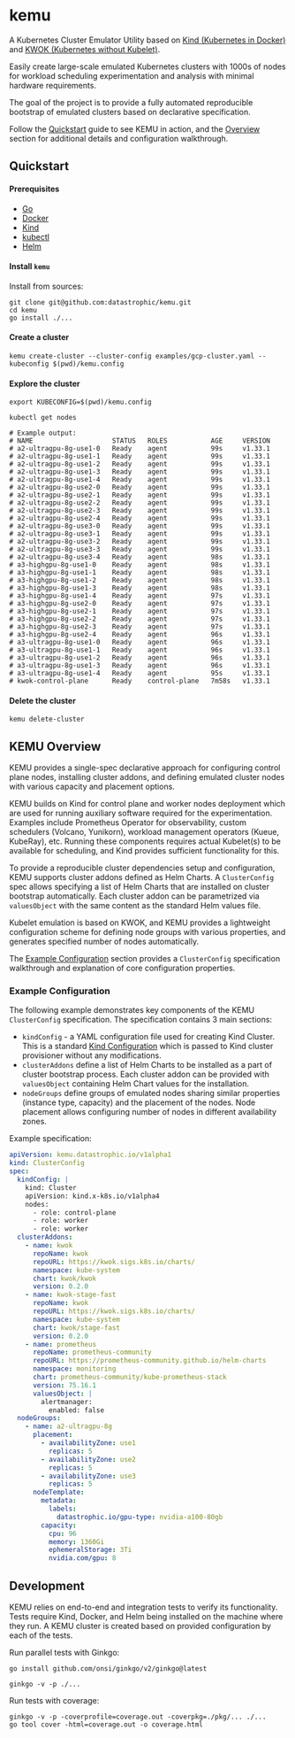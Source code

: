 # kemu
A Kubernetes Cluster Emulator Utility based on [Kind (Kubernetes in Docker)](https://kind.sigs.k8s.io/)
and [KWOK (Kubernetes without Kubelet)](https://kwok.sigs.k8s.io/).

Easily create large-scale emulated Kubernetes clusters with 1000s of nodes
for workload scheduling experimentation and analysis with minimal hardware
requirements.

The goal of the project is to provide a fully automated reproducible bootstrap
of emulated clusters based on declarative specification.

Follow the [Quickstart](#quickstart) guide to see KEMU in action, and the
[Overview](#kemu-overview) section for additional details and configuration walkthrough.

## Quickstart
#### Prerequisites
* [Go](https://go.dev/doc/install)
* [Docker](https://docs.docker.com/engine/install)
* [Kind](https://kind.sigs.k8s.io/)
* [kubectl](https://kubernetes.io/docs/tasks/tools/#kubectl)
* [Helm](https://helm.sh/docs/intro/install/)

#### Install `kemu`
Install from sources:
```shell
git clone git@github.com:datastrophic/kemu.git
cd kemu
go install ./...
```

#### Create a cluster
```shell
kemu create-cluster --cluster-config examples/gcp-cluster.yaml --kubeconfig $(pwd)/kemu.config
```

#### Explore the cluster
```shell
export KUBECONFIG=$(pwd)/kemu.config

kubectl get nodes

# Example output:
# NAME                    STATUS   ROLES           AGE     VERSION
# a2-ultragpu-8g-use1-0   Ready    agent           99s     v1.33.1
# a2-ultragpu-8g-use1-1   Ready    agent           99s     v1.33.1
# a2-ultragpu-8g-use1-2   Ready    agent           99s     v1.33.1
# a2-ultragpu-8g-use1-3   Ready    agent           99s     v1.33.1
# a2-ultragpu-8g-use1-4   Ready    agent           99s     v1.33.1
# a2-ultragpu-8g-use2-0   Ready    agent           99s     v1.33.1
# a2-ultragpu-8g-use2-1   Ready    agent           99s     v1.33.1
# a2-ultragpu-8g-use2-2   Ready    agent           99s     v1.33.1
# a2-ultragpu-8g-use2-3   Ready    agent           99s     v1.33.1
# a2-ultragpu-8g-use2-4   Ready    agent           99s     v1.33.1
# a2-ultragpu-8g-use3-0   Ready    agent           99s     v1.33.1
# a2-ultragpu-8g-use3-1   Ready    agent           99s     v1.33.1
# a2-ultragpu-8g-use3-2   Ready    agent           99s     v1.33.1
# a2-ultragpu-8g-use3-3   Ready    agent           99s     v1.33.1
# a2-ultragpu-8g-use3-4   Ready    agent           98s     v1.33.1
# a3-highgpu-8g-use1-0    Ready    agent           98s     v1.33.1
# a3-highgpu-8g-use1-1    Ready    agent           98s     v1.33.1
# a3-highgpu-8g-use1-2    Ready    agent           98s     v1.33.1
# a3-highgpu-8g-use1-3    Ready    agent           98s     v1.33.1
# a3-highgpu-8g-use1-4    Ready    agent           97s     v1.33.1
# a3-highgpu-8g-use2-0    Ready    agent           97s     v1.33.1
# a3-highgpu-8g-use2-1    Ready    agent           97s     v1.33.1
# a3-highgpu-8g-use2-2    Ready    agent           97s     v1.33.1
# a3-highgpu-8g-use2-3    Ready    agent           97s     v1.33.1
# a3-highgpu-8g-use2-4    Ready    agent           96s     v1.33.1
# a3-ultragpu-8g-use1-0   Ready    agent           96s     v1.33.1
# a3-ultragpu-8g-use1-1   Ready    agent           96s     v1.33.1
# a3-ultragpu-8g-use1-2   Ready    agent           96s     v1.33.1
# a3-ultragpu-8g-use1-3   Ready    agent           96s     v1.33.1
# a3-ultragpu-8g-use1-4   Ready    agent           95s     v1.33.1
# kwok-control-plane      Ready    control-plane   7m58s   v1.33.1
```

#### Delete the cluster
```shell
kemu delete-cluster
```

## KEMU Overview
KEMU provides a single-spec declarative approach for configuring control plane nodes,
installing cluster addons, and defining emulated cluster nodes with various capacity
and placement options.

KEMU builds on Kind for control plane and worker nodes deployment which are used for
running auxiliary software required for the experimentation. Examples include Prometheus
Operator for observability, custom schedulers (Volcano, Yunikorn), workload management
operators (Kueue, KubeRay), etc. Running these components requires actual Kubelet(s) to
be available for scheduling, and Kind provides sufficient functionality for this.

To provide a reproducible cluster dependencies setup and configuration, KEMU supports
cluster addons defined as Helm Charts. A `ClusterConfig` spec allows specifying a list
of Helm Charts that are installed on cluster bootstrap automatically. Each cluster
addon can be parametrized via `valuesObject` with the same content as the standard
Helm values file.

Kubelet emulation is based on KWOK, and KEMU provides a lightweight configuration
scheme for defining node groups with various properties, and generates specified
number of nodes automatically.

The [Example Configuration](#example-configuration) section provides a `ClusterConfig`
specification walkthrough and explanation of core configuration properties. 

### Example Configuration
The following example demonstrates key components of the KEMU `ClusterConfig` specification.
The specification contains 3 main sections:
* `kindConfig` - a YAML configuration file used for creating Kind Cluster. This is a standard
  [Kind Configuration](https://kind.sigs.k8s.io/docs/user/configuration/) which is passed to
  Kind cluster provisioner without any modifications.
* `clusterAddons` define a list of Helm Charts to be installed as a part of cluster
  bootstrap process. Each cluster addon can be provided with `valuesObject` containing
  Helm Chart values for the installation.
* `nodeGroups` define groups of emulated nodes sharing similar properties (instance type, capacity)
  and the placement of the nodes. Node placement allows configuring number of nodes in different
  availability zones.

Example specification:
```yaml
apiVersion: kemu.datastrophic.io/v1alpha1
kind: ClusterConfig
spec:
  kindConfig: |
    kind: Cluster
    apiVersion: kind.x-k8s.io/v1alpha4
    nodes:
      - role: control-plane
      - role: worker
      - role: worker
  clusterAddons:
    - name: kwok
      repoName: kwok
      repoURL: https://kwok.sigs.k8s.io/charts/
      namespace: kube-system
      chart: kwok/kwok
      version: 0.2.0
    - name: kwok-stage-fast
      repoName: kwok
      repoURL: https://kwok.sigs.k8s.io/charts/
      namespace: kube-system
      chart: kwok/stage-fast
      version: 0.2.0
    - name: prometheus
      repoName: prometheus-community
      repoURL: https://prometheus-community.github.io/helm-charts
      namespace: monitoring
      chart: prometheus-community/kube-prometheus-stack
      version: 75.16.1
      valuesObject: |
        alertmanager:
          enabled: false
  nodeGroups:
    - name: a2-ultragpu-8g
      placement:
        - availabilityZone: use1
          replicas: 5
        - availabilityZone: use2
          replicas: 5
        - availabilityZone: use3
          replicas: 5
      nodeTemplate:
        metadata:
          labels:
            datastrophic.io/gpu-type: nvidia-a100-80gb
        capacity:
          cpu: 96
          memory: 1360Gi
          ephemeralStorage: 3Ti
          nvidia.com/gpu: 8
```

## Development
KEMU relies on end-to-end and integration tests to verify its functionality.
Tests require Kind, Docker, and Helm being installed on the machine where they run.
A KEMU cluster is created based on provided configuration by each of the tests.

Run parallel tests with Ginkgo:
```shell
go install github.com/onsi/ginkgo/v2/ginkgo@latest

ginkgo -v -p ./...
```

Run tests with coverage:
```shell
ginkgo -v -p -coverprofile=coverage.out -coverpkg=./pkg/... ./...
go tool cover -html=coverage.out -o coverage.html
```
